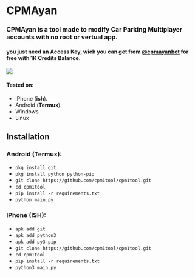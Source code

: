 # CPMAyan

<h3>CPMAyan is a tool made to modify Car Parking Multiplayer accounts with no root or vertual app.</h3>
<h4>you just need an Access Key, wich you can get from <a href="">@cpmayanbot</a> for free with 1K Credits Balance.</h4>

![](./Screenshot_20241229_184732.jpg)

#### Tested on:

- IPhone (**ish**).
- Android (**Termux**).
- Windows
- Linux

## Installation

### Android (Termux):

- `pkg install git`
- `pkg install python python-pip`
- `git clone https://github.com/cpm1tool/cpm1tool.git`
- `cd cpm1tool`
- `pip install -r requirements.txt`
- `python main.py`

### IPhone (ISH):

- `apk add git`
- `apk add python3`
- `apk add py3-pip`
- `git clone https://github.com/cpm1tool/cpm1tool.git`
- `cd cpm1tool`
- `pip install -r requirements.txt`
- `python3 main.py`
